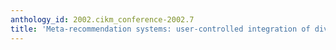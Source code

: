 ```yaml
---
anthology_id: 2002.cikm_conference-2002.7
title: 'Meta-recommendation systems: user-controlled integration of diverse recommendations'
---
```

